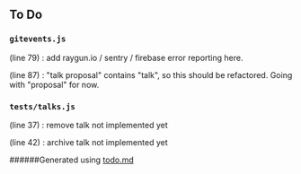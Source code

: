 ## To Do
### ``gitevents.js``
(line 79) : add raygun.io / sentry / firebase error reporting here.

(line 87) : "talk proposal" contains "talk", so this should be refactored. Going with "proposal" for now.


### ``tests/talks.js``
(line 37) : remove talk not implemented yet

(line 42) : archive talk not implemented yet

######Generated using [todo.md](https://github.com/charlesthomas/todo.md)
